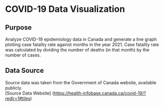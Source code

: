 # COVID-19 Data Visualization

## Purpose
Analyze COVID-19 epidemiology data in Canada and generate a line graph plotting case fatality rate against months in the year 2021. 
Case fatality rate was calculated by dividing the number of deaths (in that month) by the number of cases. 

## Data Source
Source data was taken from the Government of Canada website, available publicly.  
[Source Data Website] (https://health-infobase.canada.ca/covid-19/?redir=1#tiles)
